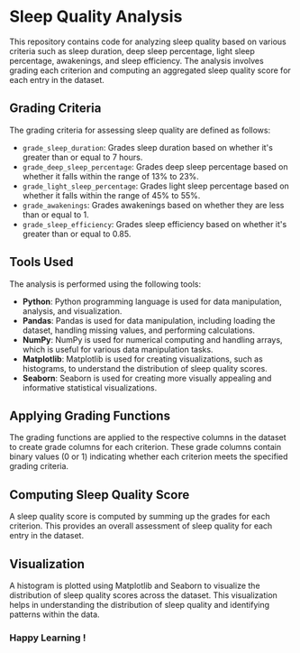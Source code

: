 # Sleep Quality Analysis

This repository contains code for analyzing sleep quality based on various criteria such as sleep duration, deep sleep percentage, light sleep percentage, awakenings, and sleep efficiency. The analysis involves grading each criterion and computing an aggregated sleep quality score for each entry in the dataset.

## Grading Criteria

The grading criteria for assessing sleep quality are defined as follows:

- `grade_sleep_duration`: Grades sleep duration based on whether it's greater than or equal to 7 hours.
- `grade_deep_sleep_percentage`: Grades deep sleep percentage based on whether it falls within the range of 13% to 23%.
- `grade_light_sleep_percentage`: Grades light sleep percentage based on whether it falls within the range of 45% to 55%.
- `grade_awakenings`: Grades awakenings based on whether they are less than or equal to 1.
- `grade_sleep_efficiency`: Grades sleep efficiency based on whether it's greater than or equal to 0.85.

## Tools Used

The analysis is performed using the following tools:

- **Python**: Python programming language is used for data manipulation, analysis, and visualization.
- **Pandas**: Pandas is used for data manipulation, including loading the dataset, handling missing values, and performing calculations.
- **NumPy**: NumPy is used for numerical computing and handling arrays, which is useful for various data manipulation tasks.
- **Matplotlib**: Matplotlib is used for creating visualizations, such as histograms, to understand the distribution of sleep quality scores.
- **Seaborn**: Seaborn is used for creating more visually appealing and informative statistical visualizations.

## Applying Grading Functions

The grading functions are applied to the respective columns in the dataset to create grade columns for each criterion. These grade columns contain binary values (0 or 1) indicating whether each criterion meets the specified grading criteria.

## Computing Sleep Quality Score

A sleep quality score is computed by summing up the grades for each criterion. This provides an overall assessment of sleep quality for each entry in the dataset.

## Visualization

A histogram is plotted using Matplotlib and Seaborn to visualize the distribution of sleep quality scores across the dataset. This visualization helps in understanding the distribution of sleep quality and identifying patterns within the data.

### Happy Learning !
